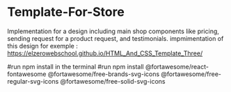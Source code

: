 # Template-For-Store
Implementation for a design including main shop components like pricing, sending request for a product request, and testimonials.
impmimentation of this design for exemple : https://elzerowebschool.github.io/HTML_And_CSS_Template_Three/

#run npm install in the terminal
#run npm install @fortawesome/react-fontawesome @fortawesome/free-brands-svg-icons @fortawesome/free-regular-svg-icons @fortawesome/free-solid-svg-icons  
